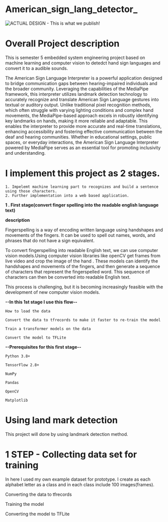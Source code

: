 # American_sign_lang_detector_
![ACTUAL DESIGN - This is what we publish!](https://github.com/Dasith77/American_sign_lang_detector_/assets/65776391/6097b390-bb16-459e-a791-184a10cea026)


# Overall Project description

This is semester 5 embedded system engineering project based on machine learning and computer vision to detedct hand sign languages and convert it  to a audible sounds.

The American Sign Language Interpreter is a powerful application designed to bridge communication gaps between hearing-impaired individuals and the broader community. Leveraging the capabilities of the MediaPipe framework, this interpreter utilizes landmark detection technology to accurately recognize and translate American Sign Language gestures into textual or auditory output. Unlike traditional pixel recognition methods, which often struggle with varying lighting conditions and complex hand movements, the MediaPipe-based approach excels in robustly identifying key landmarks on hands, making it more reliable and adaptable. This enables the interpreter to provide more accurate and real-time translations, enhancing accessibility and fostering effective communication between the deaf and hearing communities. Whether in educational settings, public spaces, or everyday interactions, the American Sign Language Interpreter powered by MediaPipe serves as an essential tool for promoting inclusivity and understanding.

# I implement this project as 2 stages.

    1. Impelemt machine learning part to recognizes and build a sentence using those characters.
    2. Further implementation into a web based application.
    


**1 . First stage(convert finger spelling into the readable english language text)**

**description**

Fingerspelling is a way of encoding written language using handshapes and movements of the fingers. It can be used to spell out names, words, and phrases that do not have a sign equivalent.

To convert fingerspelling into readable English text, we can use computer vision  models.Using computer vision libraries like openCV get frames from live video and crop the image of the hand . These models can identify the handshapes and movements of the fingers, and then generate a sequence of characters that represent the fingerspelled word. This sequence of characters can then be converted into readable English text.

This process is challenging, but it is becoming increasingly feasible with the development of new computer vision models.


**--In this 1st stage I  use this flow--**

    How to load the data
    
    Convert the data to tfrecords to make it faster to re-train the model
    
    Train a transformer models on the data
    
    Convert the model to TFLite


**--Prerequisites for this first stage--**

    Python 3.8+
    
    TensorFlow 2.8+
    
    NumPy
    
    Pandas

    OpenCV
    
    Matplotlib



# Using land mark detection

This project will done by using landmark detection method.

# 1 STEP - Collecting data set for training

In here I used my own example dataset for prototype. I create as each alphabet letter as a class and in each class include 100 images(frames).








Converting the data to tfrecords

Training the model

Converting the model to TFLite

